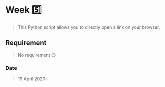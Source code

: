 # Week 5️⃣

> This Python script allows you to directly open a link on your browser.

## Requirement

> No requirement 😉

### Date

> 19 April 2020
